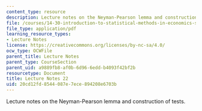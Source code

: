 ```yaml
---
content_type: resource
description: Lecture notes on the Neyman-Pearson lemma and construction of tests.
file: /courses/14-30-introduction-to-statistical-methods-in-economics-spring-2009/20cd12fd8544087e7ece894208e6703b_MIT14_30s09_lec22.pdf
file_type: application/pdf
learning_resource_types:
- Lecture Notes
license: https://creativecommons.org/licenses/by-nc-sa/4.0/
ocw_type: OCWFile
parent_title: Lecture Notes
parent_type: CourseSection
parent_uid: a9889fb8-af0b-6d96-6edd-b4093f42bf2b
resourcetype: Document
title: Lecture Notes 22
uid: 20cd12fd-8544-087e-7ece-894208e6703b
---
```

Lecture notes on the Neyman-Pearson lemma and construction of tests.